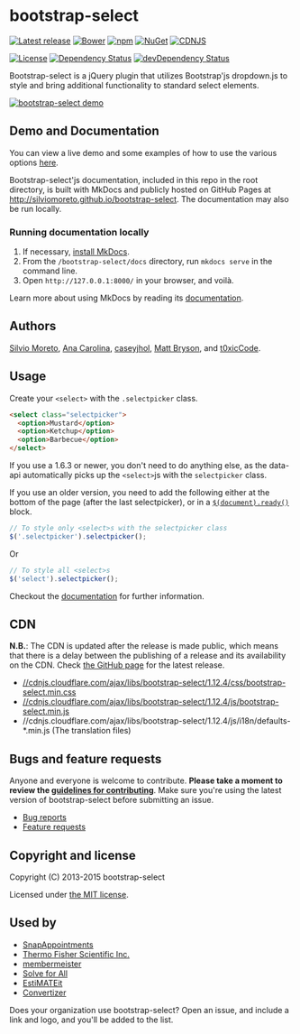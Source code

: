 bootstrap-select
================

[![Latest release](https://img.shields.io/github/release/silviomoreto/bootstrap-select.svg)](https://github.com/silviomoreto/bootstrap-select/releases/latest)
[![Bower](https://img.shields.io/bower/v/bootstrap-select.svg)]()
[![npm](https://img.shields.io/npm/v/bootstrap-select.svg)](https://www.npmjs.com/package/bootstrap-select)
[![NuGet](https://img.shields.io/nuget/v/bootstrap-select.svg)](https://www.nuget.org/packages/bootstrap-select/)
[![CDNJS](https://img.shields.io/cdnjs/v/bootstrap-select.svg)](https://cdnjs.com/libraries/bootstrap-select)

[![License](https://img.shields.io/badge/license-MIT-brightgreen.svg)](LICENSE)
[![Dependency Status](https://david-dm.org/silviomoreto/bootstrap-select.svg)](https://david-dm.org/silviomoreto/bootstrap-select)
[![devDependency Status](https://david-dm.org/silviomoreto/bootstrap-select/dev-status.svg)](https://david-dm.org/silviomoreto/bootstrap-select#info=devDependencies)

Bootstrap-select is a jQuery plugin that utilizes Bootstrap'js dropdown.js to style and bring additional functionality to standard select elements.

<a href="http://silviomoreto.github.io/bootstrap-select/"><img src="https://cloud.githubusercontent.com/assets/2874325/18023324/42cf556c-6bb5-11e6-84ce-35be08ae57ba.gif" alt="bootstrap-select demo"></a>

## Demo and Documentation

You can view a live demo and some examples of how to use the various options [here](http://silviomoreto.github.io/bootstrap-select).

Bootstrap-select'js documentation, included in this repo in the root directory, is built with MkDocs and publicly hosted on GitHub Pages at http://silviomoreto.github.io/bootstrap-select. The documentation may also be run locally.


### Running documentation locally

1. If necessary, [install MkDocs](http://www.mkdocs.org/#installation).
3. From the `/bootstrap-select/docs` directory, run `mkdocs serve` in the command line.
4. Open `http://127.0.0.1:8000/` in your browser, and voilà.

Learn more about using MkDocs by reading its [documentation](http://www.mkdocs.org/).

## Authors

[Silvio Moreto](https://github.com/silviomoreto),
[Ana Carolina](https://github.com/anacarolinats),
[caseyjhol](https://github.com/caseyjhol),
[Matt Bryson](https://github.com/mattbryson), and
[t0xicCode](https://github.com/t0xicCode).

## Usage

Create your `<select>` with the `.selectpicker` class.
```html
<select class="selectpicker">
  <option>Mustard</option>
  <option>Ketchup</option>
  <option>Barbecue</option>
</select>
```

If you use a 1.6.3 or newer, you don't need to do anything else, as the data-api automatically picks up the `<select>`js with the `selectpicker` class.

If you use an older version, you need to add the following either at the bottom of the page (after the last selectpicker), or in a [`$(document).ready()`](http://api.jquery.com/ready/) block.
```js
// To style only <select>s with the selectpicker class
$('.selectpicker').selectpicker();
```
Or
```js
// To style all <select>s
$('select').selectpicker();
```

Checkout the [documentation](http://silviomoreto.github.io/bootstrap-select) for further information.

## CDN

**N.B.**: The CDN is updated after the release is made public, which means that there is a delay between the publishing of a release and its availability on the CDN. Check [the GitHub page](https://github.com/silviomoreto/bootstrap-select/releases) for the latest release.

* [//cdnjs.cloudflare.com/ajax/libs/bootstrap-select/1.12.4/css/bootstrap-select.min.css](//cdnjs.cloudflare.com/ajax/libs/bootstrap-select/1.12.4/css/bootstrap-select.min.css)
* [//cdnjs.cloudflare.com/ajax/libs/bootstrap-select/1.12.4/js/bootstrap-select.min.js](//cdnjs.cloudflare.com/ajax/libs/bootstrap-select/1.12.4/js/bootstrap-select.min.js)
* //cdnjs.cloudflare.com/ajax/libs/bootstrap-select/1.12.4/js/i18n/defaults-*.min.js (The translation files)

## Bugs and feature requests

Anyone and everyone is welcome to contribute. **Please take a moment to
review the [guidelines for contributing](CONTRIBUTING.md)**. Make sure you're using the latest version of bootstrap-select before submitting an issue.

* [Bug reports](CONTRIBUTING.md#bug-reports)
* [Feature requests](CONTRIBUTING.md#feature-requests)

## Copyright and license

Copyright (C) 2013-2015 bootstrap-select

Licensed under [the MIT license](LICENSE).

## Used by

* [SnapAppointments](https://snapappointments.com)
* [Thermo Fisher Scientific Inc.](https://www.thermofisher.com)
* [membermeister](https://www.membermeister.com)
* [Solve for All](https://solveforall.com)
* [EstiMATEit](http://www.123itworks.co.uk)
* [Convertizer](https://convertizer.com)

Does your organization use bootstrap-select? Open an issue, and include a link and logo, and you'll be added to the list.
